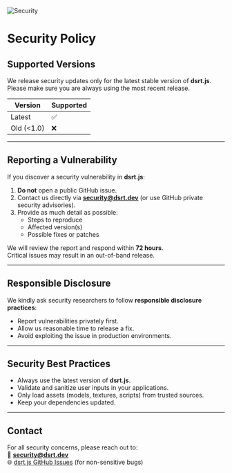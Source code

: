 ![Security](https://img.shields.io/badge/Security-Policy-red.svg)

# Security Policy

## Supported Versions
We release security updates only for the latest stable version of **dsrt.js**.  
Please make sure you are always using the most recent release.

| Version   | Supported |
|-----------|-----------|
| Latest    | ✅        |
| Old (<1.0)| ❌        |

---

## Reporting a Vulnerability
If you discover a security vulnerability in **dsrt.js**:

1. **Do not** open a public GitHub issue.  
2. Contact us directly via **security@dsrt.dev** (or use GitHub private security advisories).  
3. Provide as much detail as possible:
   - Steps to reproduce
   - Affected version(s)
   - Possible fixes or patches

We will review the report and respond within **72 hours**.  
Critical issues may result in an out-of-band release.

---

## Responsible Disclosure
We kindly ask security researchers to follow **responsible disclosure practices**:
- Report vulnerabilities privately first.  
- Allow us reasonable time to release a fix.  
- Avoid exploiting the issue in production environments.  

---

## Security Best Practices
- Always use the latest version of **dsrt.js**.  
- Validate and sanitize user inputs in your applications.  
- Only load assets (models, textures, scripts) from trusted sources.  
- Keep your dependencies updated.  

---

## Contact
For all security concerns, please reach out to:  
📧 **security@dsrt.dev**  
🌐 [dsrt.js GitHub Issues](https://github.com/projectmydsrt-bro/yourengine/issues) (for non-sensitive bugs)
